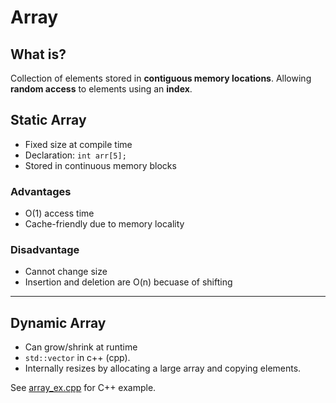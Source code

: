 # Array 

## What is?
Collection of elements stored in **contiguous memory locations**.
Allowing **random access** to elements using an **index**.

## Static Array
- Fixed size at compile time
- Declaration: `int arr[5];`
- Stored in continuous memory blocks 

### Advantages
- O(1) access time
- Cache-friendly due to memory locality

### Disadvantage
- Cannot change size
- Insertion and deletion are O(n) becuase of shifting

---

## Dynamic Array
- Can grow/shrink at runtime
- `std::vector` in c++ (cpp).
- Internally resizes by allocating a large array and copying elements.

See [array_ex.cpp](data-structures/array/array_ex.cpp) for C++ example.